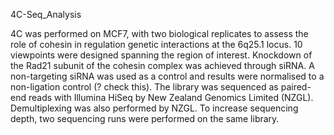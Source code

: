 4C-Seq_Analysis

4C was performed on MCF7, with two biological replicates to assess the role of cohesin in regulation genetic interactions at the 6q25.1 locus. 10 viewpoints were designed spanning the region of interest. Knockdown of the Rad21 subunit of the cohesin complex was achieved through siRNA. A non-targeting siRNA was used as a control and results were normalised to a non-ligation control (? check this). The library was sequenced as paired-end reads with Illumina HiSeq by New Zealand Genomics Limited (NZGL). Demultiplexing was also performed by NZGL. To increase sequencing depth, two sequencing runs were performed on the same library. 
